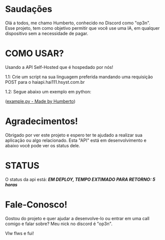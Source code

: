 # Saudações

Olá a todos, me chamo Humberto, conhecido no Discord como "op3n". Esse projeto, tem como objetivo permitir que você use uma IA, em qualquer dispositivo sem a necessidade de pagar.

# COMO USAR?

Usando a API Self-Hosted que é hospedado por nós!

1.1: Crie um script na sua linguagem preferida mandando uma requisição POST para o haiapi.hai111.hsyst.com.br

1.2: Segue abaixo um exemplo em python:

([example.py - Made by Humberto](https://github.com/Humberto222222/HAI-1.1.1/blob/main/example.py#L4))


# Agradecimentos!

Obrigado por ver este projeto e espero ter te ajudado a realizar sua aplicação ou algo relacionado. Esta "API" está em desenvolvimento e abaixo você pode ver os status dele.

# STATUS

O status da api está: ***EM DEPLOY, TEMPO EXTIMADO PARA RETORNO: 5 horas***


# Fale-Conosco!

Gostou do projeto e quer ajudar a desenvolve-lo ou entrar em uma call comigo e falar sobre? Meu nick no discord é "op3n".

Vlw flws e fui!
